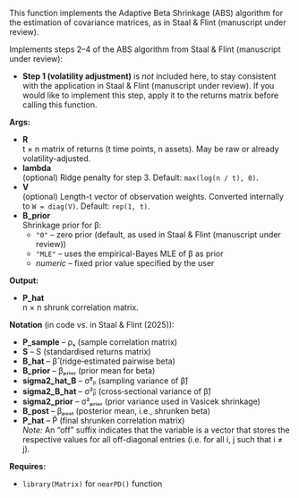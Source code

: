 This function implements the Adaptive Beta Shrinkage (ABS) algorithm for the estimation of covariance matrices, as in Staal & Flint (manuscript under review).

Implements steps 2–4 of the ABS algorithm from Staal & Flint (manuscript under review):
* **Step 1 (volatility adjustment)** is *not* included here, to stay consistent with the application in Staal & Flint (manuscript under review). If you would like to implement this step, apply it to the returns matrix before calling this function.

**Args:**
* **R**  
  t × n matrix of returns (t time points, n assets). May be raw or already volatility-adjusted.  
* **lambda**  
  (optional) Ridge penalty for step 3. Default: `max(log(n / t), 0)`.  
* **V**  
  (optional) Length-t vector of observation weights. Converted internally to `W = diag(V)`. Default: `rep(1, t)`.  
* **B_prior**  
  Shrinkage prior for β:  
  * `"0"` – zero prior (default, as used in Staal & Flint (manuscript under review))  
  * `"MLE"` – uses the empirical-Bayes MLE of β as prior  
  * *numeric* – fixed prior value specified by the user  

**Output:**
* **P_hat**  
  n × n shrunk correlation matrix.  

**Notation** (in code vs. in Staal & Flint (2025)):
- **P_sample** – ρₛ (sample correlation matrix)  
- **S** – S (standardised returns matrix)  
- **B_hat** – β̂ (ridge‐estimated pairwise beta)  
- **B_prior** – βₚᵣᵢₒᵣ (prior mean for beta)  
- **sigma2_hat_B** – σ̂²ᵦ (sampling variance of β̂)  
- **sigma2_B_hat** – σ²ᵦ̂ (cross‐sectional variance of β̂)  
- **sigma2_prior** – σ²ₚᵣᵢₒᵣ (prior variance used in Vasicek shrinkage)  
- **B_post** – βₚₒₛₜ (posterior mean, i.e., shrunken beta)  
- **P_hat** – P̂ (final shrunken correlation matrix)  
*Note:* An “off” suffix indicates that the variable is a vector that stores the respective values for all off-diagonal entries (i.e. for all i, j such that i ≠ j).

**Requires:**
* `library(Matrix)` for `nearPD()` function
